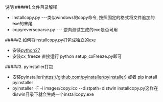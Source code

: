 说明
#####1.文件目录解释
+ installcopy.py ---类似windows的copy命令, 按照固定的格式将文件追加的exe的末尾
+ copyreverseparse.py --- 逆向测试生成的exe是否可用

#####2.如何将installcopy.py打包成独立的exe
+ 安装[python27](https://www.python.org/ftp/python/2.7/python-2.7.msi)
+ 安装cx_freeze 直接运行 python setup_cxFreeze.py即可

#####3. pyinstaller打包
+ 安装pyinstaller(https://github.com/pyinstaller/pyinstaller) 或者 pip install pyinstaller 
+ pyinstaller -F -i images/copy.ico --distpath=distwin installcopy.py这样在diswin目录下就会生成一个installcopy.exe